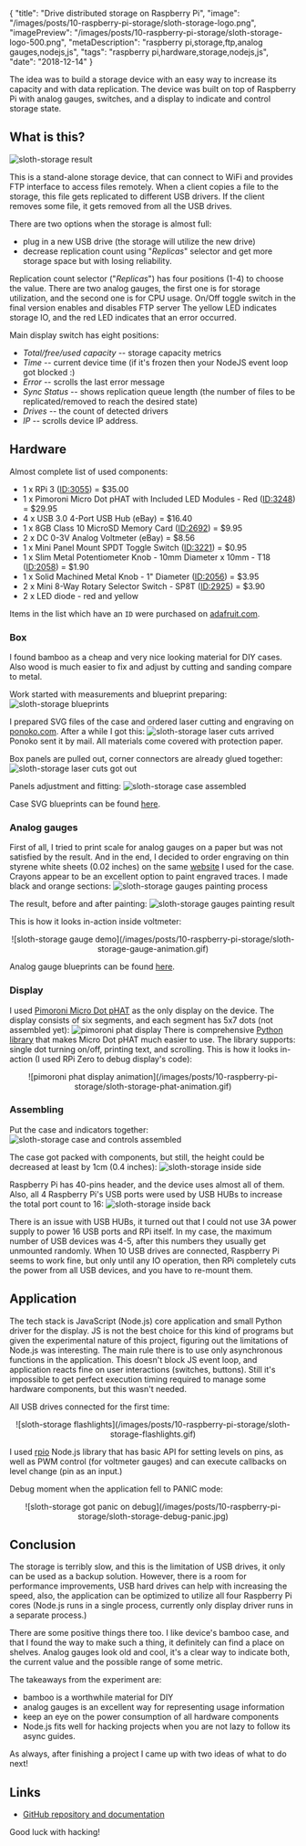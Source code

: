 {
    "title": "Drive distributed storage on Raspberry Pi",
    "image": "/images/posts/10-raspberry-pi-storage/sloth-storage-logo.png",
    "imagePreview": "/images/posts/10-raspberry-pi-storage/sloth-storage-logo-500.png",
    "metaDescription": "raspberry pi,storage,ftp,analog gauges,nodejs,js",
    "tags": "raspberry pi,hardware,storage,nodejs,js",
    "date": "2018-12-14"
}

<!-- preview -->

The idea was to build a storage device with an easy way to increase its capacity and with data replication.
The device was built on top of Raspberry Pi with analog gauges, switches, and a display to indicate
and control storage state.

<!-- /preview -->

## What is this?

![sloth-storage result](/images/posts/10-raspberry-pi-storage/sloth-storage-result.jpg)

This is a stand-alone storage device, that can connect to WiFi and provides FTP interface to access files remotely.
When a client copies a file to the storage, this file gets replicated to different USB drivers.
If the client removes some file, it gets removed from all the USB drives.

There are two options when the storage is almost full:
- plug in a new USB drive (the storage will utilize the new drive)
- decrease replication count using "*Replicas*" selector and get more storage space but with losing reliability.

Replication count selector ("*Replicas*") has four positions (1-4) to choose the value.
There are two analog gauges, the first one is for storage utilization, and the second one is for CPU usage.
On/Off toggle switch in the final version enables and disables FTP server
The yellow LED indicates storage IO, and the red LED indicates that an error occurred.

Main display switch has eight positions:
- *Total/free/used capacity* -- storage capacity metrics
- *Time* -- current device time (if it's frozen then your NodeJS event loop got blocked :)
- *Error* -- scrolls the last error message
- *Sync Status* -- shows replication queue length
    (the number of files to be replicated/removed to reach the desired state)
- *Drives* -- the count of detected drivers
- *IP* -- scrolls device IP address.

## Hardware

Almost complete list of used components:
- 1 x RPi 3 ([ID:3055](https://www.adafruit.com/product/3055)) = $35.00
- 1 x Pimoroni Micro Dot pHAT with Included LED Modules - Red ([ID:3248](https://www.adafruit.com/product/3248)) = $29.95
- 4 x USB 3.0 4-Port USB Hub (eBay) = $16.40
- 1 x 8GB Class 10 MicroSD Memory Card ([ID:2692](https://www.adafruit.com/product/2692)) = $9.95
- 2 x DC 0-3V Analog Voltmeter (eBay) = $8.56
- 1 x Mini Panel Mount SPDT Toggle Switch ([ID:3221](https://www.adafruit.com/product/3221)) = $0.95
- 1 x Slim Metal Potentiometer Knob - 10mm Diameter x 10mm - T18 ([ID:2058](https://www.adafruit.com/product/2058)) = $1.90
- 1 x Solid Machined Metal Knob - 1" Diameter ([ID:2056](https://www.adafruit.com/product/2056)) = $3.95
- 2 x Mini 8-Way Rotary Selector Switch - SP8T ([ID:2925](https://www.adafruit.com/product/2925)) = $3.90
- 2 x LED diode - red and yellow

Items in the list which have an `ID` were purchased on [adafruit.com](https://www.adafruit.com).

### Box

I found bamboo as a cheap and very nice looking material for DIY cases.
Also wood is much easier to fix and adjust by cutting and sanding compare to metal.

Work started with measurements and blueprint preparing:
![sloth-storage blueprints](/images/posts/10-raspberry-pi-storage/sloth-storage-blueprints-pencil.png)

I prepared SVG files of the case and ordered laser cutting and engraving on [ponoko.com](https://www.ponoko.com/).
After a while I got this:
![sloth-storage laser cuts arrived](/images/posts/10-raspberry-pi-storage/sloth-storage-laser-cuts.jpg)
Ponoko sent it by mail.
All materials come covered with protection paper.

Box panels are pulled out, corner connectors are already glued together:
![sloth-storage laser cuts got out](/images/posts/10-raspberry-pi-storage/sloth-storage-laser-cuts-out.jpg)

Panels adjustment and fitting:
![sloth-storage case assembled](/images/posts/10-raspberry-pi-storage/sloth-storage-box-assembled.jpg)

Case SVG blueprints can be found
[here](https://github.com/antonfisher/sloth-storage/blob/master/blueprints/box.svg).

### Analog gauges

First of all, I tried to print scale for analog gauges on a paper but was not satisfied by the result.
And in the end, I decided to order engraving on thin styrene white sheets (0.02 inches)
on the same [website](https://www.ponoko.com/) I used for the case.
Crayons appear to be an excellent option to paint engraved traces.
I made black and orange sections:
![sloth-storage gauges painting process](/images/posts/10-raspberry-pi-storage/sloth-storage-gauges-painting.jpg)

The result, before and after painting:
![sloth-storage gauges painting result](/images/posts/10-raspberry-pi-storage/sloth-storage-gauges-painting-result.jpg)

This is how it looks in-action inside voltmeter:
<center>
![sloth-storage gauge demo](/images/posts/10-raspberry-pi-storage/sloth-storage-gauge-animation.gif)
</center>

Analog gauge blueprints can be found
[here](https://github.com/antonfisher/sloth-storage/blob/master/blueprints/indicators.svg).

### Display

I used [Pimoroni Micro Dot pHAT](https://www.adafruit.com/product/3248) as the only display on the device.
The display consists of six segments, and each segment has 5x7 dots (not assembled yet):
![pimoroni phat display](/images/posts/10-raspberry-pi-storage/sloth-storage-phat.jpg)
There is comprehensive [Python library](https://github.com/pimoroni/microdot-phat)
that makes Micro Dot pHAT much easier to use.
The library supports: single dot turning on/off, printing text, and scrolling.
This is how it looks in-action (I used RPi Zero to debug display's code):
<center>
![pimoroni phat display animation](/images/posts/10-raspberry-pi-storage/sloth-storage-phat-animation.gif)
</center>

### Assembling

Put the case and indicators together:
![sloth-storage case and controls assembled](/images/posts/10-raspberry-pi-storage/sloth-storage-box-and-controls-assembled.jpg)

The case got packed with components, but still, the height could be decreased at least by 1cm (0.4 inches):
![sloth-storage inside side](/images/posts/10-raspberry-pi-storage/sloth-storage-inside-side.jpg)

Raspberry Pi has 40-pins header, and the device uses almost all of them.
Also, all 4 Raspberry Pi's USB ports were used by USB HUBs to increase the total port count to 16:
![sloth-storage inside back](/images/posts/10-raspberry-pi-storage/sloth-storage-inside-back.jpg)

There is an issue with USB HUBs,
it turned out that I could not use 3A power supply to power 16 USB ports and RPi itself.
In my case, the maximum number of USB devices was 4-5, after this numbers they usually get unmounted randomly.
When 10 USB drives are connected, Raspberry Pi seems to work fine, but only until any IO operation,
then RPi completely cuts the power from all USB devices, and you have to re-mount them.

## Application

The tech stack is JavaScript (Node.js) core application and small Python driver for the display.
JS is not the best choice for this kind of programs but given the experimental nature of this project,
figuring out the limitations of Node.js was interesting.
The main rule there is to use only asynchronous functions in the application.
This doesn't block JS event loop, and application reacts fine on user interactions (switches, buttons).
Still it's impossible to get perfect execution timing required to manage some hardware components,
but this wasn't needed.

All USB drives connected for the first time:
<center>
![sloth-storage flashlights](/images/posts/10-raspberry-pi-storage/sloth-storage-flashlights.gif)
</center>

I used [rpio](https://github.com/jperkin/node-rpio) Node.js library that has basic API for setting levels on pins,
as well as PWM control (for voltmeter gauges) and can execute callbacks on level change (pin as an input.)

Debug moment when the application fell to PANIC mode:
<center>
![sloth-storage got panic on debug](/images/posts/10-raspberry-pi-storage/sloth-storage-debug-panic.jpg)
</center>

## Conclusion

The storage is terribly slow, and this is the limitation of USB drives, it only can be used as a backup solution.
However, there is a room for performance improvements, USB hard drives can help with increasing the speed, also,
the application can be optimized to utilize all four Raspberry Pi cores
(Node.js runs in a single process, currently only display driver runs in a separate process.)

There are some positive things there too.
I like device's bamboo case, and that I found the way to make such a thing, it definitely can find a place on shelves.
Analog gauges look old and cool, it's a clear way to indicate both,
the current value and the possible range of some metric.

The takeaways from the experiment are:
- bamboo is a worthwhile material for DIY
- analog gauges is an excellent way for representing usage information
- keep an eye on the power consumption of all hardware components
- Node.js fits well for hacking projects when you are not lazy to follow its async guides.

As always, after finishing a project I came up with two ideas of what to do next!

## Links
- [GitHub repository and documentation](https://github.com/antonfisher/sloth-storage)

Good luck with hacking!

